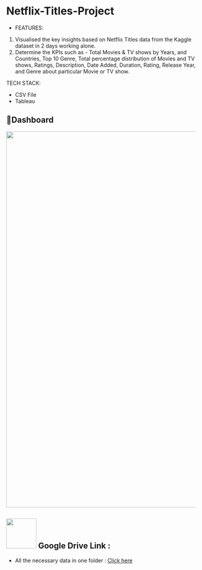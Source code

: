 # Netflix-Titles-Project

* FEATURES:
1. Visualised the key insights based on Netflix Titles data from the Kaggle dataset in 2 days working alone.
2. Determine the KPIs such as - Total Movies & TV shows by Years, and Countries, Top 10 Genre, Total percentage distribution of Movies and TV shows, Ratings, Description, Date Added, Duration, Rating, Release Year, and Genre about particular Movie or TV show.


TECH STACK: 
- CSV File
- Tableau


📃Dashboard
---
<img src="https://github.com/reema08/Netflix-Titles-Project/assets/109653833/8e235afd-4575-46b5-8d57-faada2d6fa25" width="1000" hight="1600" />

<image src="https://github.com/reema08/Tableau-Project/assets/109653833/fe4d5e04-8637-4f22-ae92-08978b64d74f" width="80" hight="80" /> Google Drive Link :
---
* All the necessary data in one folder : [Click here](https://drive.google.com/drive/folders/1KACyOq9tdnT5JsMDPzhsbKVfK9X6xVtq?usp=drive_link)
